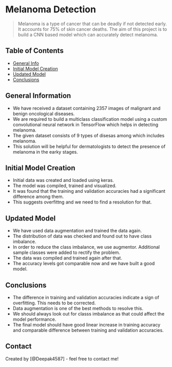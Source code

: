 # Melanoma Detection
> Melanoma is a type of cancer that can be deadly if not detected early. It accounts for 75% of skin cancer deaths. The aim of this project is to build a CNN based model which can accurately detect melanoma.


## Table of Contents
* [General Info](#general-information)
* [Initial Model Creation](#initial-model-creation)
* [Updated Model](#updated-model)
* [Conclusions](#conclusions)


## General Information
- We have received a dataset containing 2357 images of malignant and benign oncological diseases. 
- We are required to build a multiclass classification model using a custom convolutional neural network in TensorFlow which helps in detecting melanoma.
- The given dataset consists of 9 types of disesas among which includes melanoma.
- This solution will be helpful for dermatologists to detect the presence of melanoma in the earky stages.

## Initial Model Creation
- Initial data was created and loaded using keras.
- The model was compiled, trained and visualized.
- It was found that the training and validation accuracies had a significant difference among them.
- This suggests overfittng and we need to find a resolution for that.

## Updated Model
- We have used data augmentation and trained the data again.
- The distribution of data was checked and found out to have class imbalance.
- In order to reduce the class imbalance, we use augmentor. Additional sample classes were added to rectify the problem.
- The data was compiled and trained again after that.
- The accuracy levels got comparable now and we have built a good model.

## Conclusions
- The difference in training and validation accuracies indicate a sign of overfitting. This needs to be corrected.
- Data augmentation is one of the best methods to resolve this.
- We should always look out for classs imbalance as that could affect the model performance.
- The final model should have good linear increase in training accuracy and comparable difference between training and validation accuracies.


## Contact
Created by [@Deepak4587] - feel free to contact me!